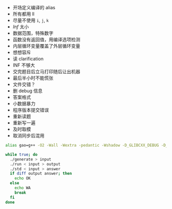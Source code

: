 - 开场定义编译的 alias
- 所有都用 ll
- 尽量不使用 `i`, `j`, `k`
- $Inf$ 太小
- 数据范围，特殊数字
- 函数没有返回值，用编译选项检测
- 内层循环变量覆盖了外层循环变量
- 想想容斥
- 读 clarification
- INF 不够大
- 交完题目后立马打印随后让出机器
- 最后半小时不能慌张
- 文件交错？
- 删 debug 信息
- 答案格式
- 小数据暴力
- 程序版本提交错误
- 重新读题
- 重新写一遍
- 及时取模
- 取消同步后混用

```bash
alias gao=g++ -O2 -Wall -Wextra -pedantic -Wshadow -D_GLIBCXX_DEBUG -D_GLIBCXX_DEBUG_PEDANTIC -fsanitize=address -fsanitize=undefined
```

``` bash
while true; do
  ./generate > input
  ./run < input > output
  ./std < input > answer
  if diff output answer; then
    echo OK
  else
    echo WA
    break
  fi
done
```

